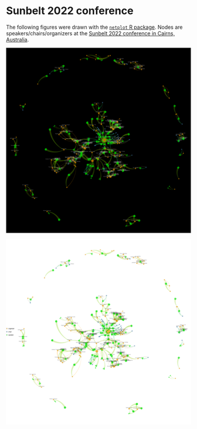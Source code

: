 # Sunbelt 2022 conference

The following figures were drawn with the [`netplot` R package](https://cran.r-project.org/package=netplot).
Nodes are speakers/chairs/organizers at the [Sunbelt 2022 conference in Cairns, Australia](https://www.sunbelt2022.org/).

![](network_free.png)

![](network_free_w_legend.png)
